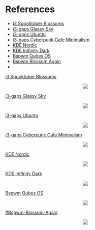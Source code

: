 # References

- [i3 Spooktober Blossoms](#i3-Spooktober-Blossoms)
- [i3-gaps Glassy Sky](#i3-gaps-Glassy-Sky)
- [i3-gaps Ubuntu](#i3-gaps-Ubuntu)
- [i3-gaps Cyberpunk Cafe Minimalism](#i3-gaps-Cyberpunk-Cafe-Minimalism)
- [KDE Nordic](#KDE-Nordic)
- [KDE Inifinity Dark](#KDE-Inifinity-Dark)
- [Bspwm Qubes OS](#Bspwm-Qubes-OS)
- [Bspwm Blossom Again](#Bspwm-Blossom-Again)
- [](#)


<a name="i3-Spooktober-Blossoms"></a>
[i3 Spooktober Blossoms](https://www.reddit.com/r/unixporn/comments/j3s3hv/i3_spooktober_blossoms/)
<p align="center">
  <img src="Reddit/i3-Spooktober-Blossoms.png">
</p>


<a name="i3-gaps-Glassy-Sky"></a>
[i3-gaps Glassy Sky](https://www.reddit.com/r/unixporn/comments/k5wx0y/i3gaps_my_first_comfortable_workspace/)
<p align="center">
  <img src="Reddit/Glassy-Sky.jpg">
</p>


<a name="i3-gaps-Ubuntu"></a>
[i3-gaps Ubuntu](https://www.reddit.com/r/unixporn/comments/jsmth2/i3gaps_ubuntu_on_an_alien_planet/)
<p align="center">
  <img src="Reddit/i3-gaps-Ubuntu.png">
</p>


<a name="i3-gaps-Cyberpunk-Cafe-Minimalism"></a>
[i3-gaps Cyberpunk Cafe Minimalism](https://www.reddit.com/r/unixporn/comments/j3nzan/i3gaps_cyberpunk_cafe_minimalism_first_rice_ever/)
<p align="center">
  <img src="Reddit/i3-gaps-Cyberpunk-Cafe-Minimalism.png">
</p>


<a name="KDE-Nordic"></a>
[KDE Nordic](https://www.reddit.com/r/unixporn/comments/d9okx3/kde_nordic_kde/)
<p align="center">
  <img src="Reddit/KDE-Nordic.png">
</p>


<a name="KDE-Inifinity-Dark"></a>
[KDE Inifinity Dark](https://www.reddit.com/r/unixporn/comments/jfa4ct/plasma_5_new_dark_plasma_theme_infinityplasma/)
<p align="center">
  <img src="Reddit/KDE-Inifinity-Dark.png">
</p>



<a name="Bspwm-Qubes-OS"></a>
[Bspwm Qubes OS](https://www.reddit.com/r/unixporn/comments/j3zyyv/bspwm_qubes_os_my_daily_drive/)
<p align="center">
  <img src="Reddit/Bspwm-Qubes-OS.png">
</p>


<a name="Bspwm-Blossom-Again"></a>
[#Bspwm-Blossom-Again](https://www.reddit.com/r/unixporn/comments/k4h6xt/bspwm_blossom_again/)
<p align="center">
  <img src="Reddit/Bspwm-Blossom-Again.png">
</p>

